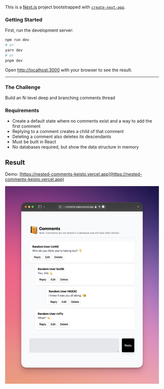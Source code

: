 This is a [Next.js](https://nextjs.org/) project bootstrapped with [`create-next-app`](https://github.com/vercel/next.js/tree/canary/packages/create-next-app).

### Getting Started

First, run the development server:

```bash
npm run dev
# or
yarn dev
# or
pnpm dev
```

Open [http://localhost:3000](http://localhost:3000) with your browser to see the result.

--- 

### The Challenge

Build an N-level deep and branching comments thread

### Requirements

- Create a default state where no comments exist and a way to add the first comment
- Replying to a comment creates a child of that comment
- Deleting a comment also deletes its descendants
- Must be built in React
- No databases required, but show the data structure in memory

## Result

Demo: [https://nested-comments-keisto.vercel.app](https://nested-comments-keisto.vercel.app)

![app-screenshot.png](public%2Fapp-screenshot.png)
